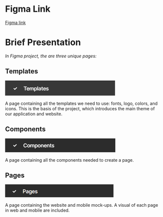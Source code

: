 # Figma Link

[Figma link](https://www.figma.com/file/tqpdNMq2MpwY135z4RKXi3/AIRNEIS?type=design&node-id=39%3A1014&mode=design&t=nh2gdlrOpHCehg5D-1)

# Brief Presentation

_In Figma project, the are three unique pages:_

## Templates

![Templates](./images/templates.png)

A page containing all the templates we need to use:  fonts, logo, colors, and icons.
This is the basis of the project, which introduces the main theme of our application and website.

## Components

![Components](./images/components.png)

A page containing all the components needed to create a page.

## Pages

![Pages](./images/pages.png)

A page containing the website and mobile mock-ups.
A visual of each page in web and mobile are included.
